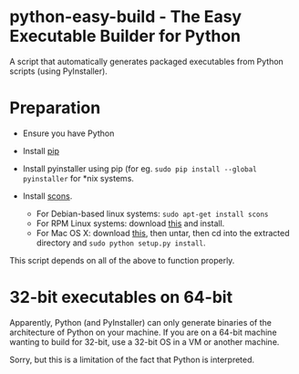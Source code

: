 # python-easy-build - The Easy Executable Builder for Python

A script that automatically generates packaged executables from Python scripts (using PyInstaller).

# Preparation

* Ensure you have Python

* Install [pip](https://pypi.python.org/pypi/pip)

* Install pyinstaller using pip (for eg. `sudo pip install --global pyinstaller` for *nix systems.

* Install [scons](http://www.scons.org).
  
  * For Debian-based linux systems: `sudo apt-get install scons`
  * For RPM Linux systems: download [this](http://downloads.sourceforge.net/project/scons/scons/2.4.1/scons-2.4.1-1.noarch.rpm?r=http%3A%2F%2Fwww.scons.org%2F&ts=1447744323&use_mirror=netassist) and install.
  * For Mac OS X: download [this](http://downloads.sourceforge.net/project/scons/scons/2.4.1/scons-2.4.1.tar.gz?r=http%3A%2F%2Fwww.scons.org%2Fdownload.php&ts=1447744509&use_mirror=netassist), then untar, then cd into the extracted directory and `sudo python setup.py install`.

This script depends on all of the above to function properly.

# 32-bit executables on 64-bit

Apparently, Python (and PyInstaller) can only generate binaries of the architecture of Python on your machine.
If you are on a 64-bit machine wanting to build for 32-bit, use a 32-bit OS in a VM or another machine.

Sorry, but this is a limitation of the fact that Python is interpreted.



